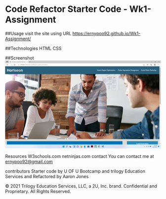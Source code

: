 # Code Refactor Starter Code - Wk1-Assignment
 
##Usage
visit the site using URL https://ernypoo92.github.io/Wk1-Assignment/

##Technologies
HTML
CSS

##Screenshot
![screen shot of homepage](/Develop/assets/images/Horiseon.jpg)

Resources
W3schools.com
netninjas.com
contact
You can contact me at ernypoo92@gmail.com

contributors
Starter code by U OF U Bootcamp and trilogy Education Services and Refactored by Aaron Jones

© 2021 Trilogy Education Services, LLC, a 2U, Inc. brand. Confidential and Proprietary. All Rights Reserved.